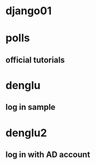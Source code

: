 # django01
# polls
## official tutorials
# denglu
## log in sample
# denglu2
## log in with AD account

